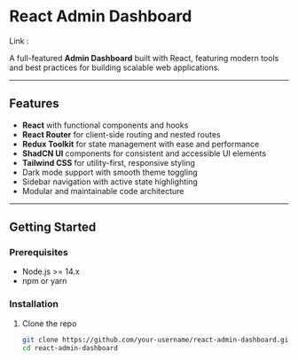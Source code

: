 # React Admin Dashboard

Link : 

A full-featured **Admin Dashboard** built with React, featuring modern tools and best practices for building scalable web applications.

---

## Features

- **React** with functional components and hooks  
- **React Router** for client-side routing and nested routes  
- **Redux Toolkit** for state management with ease and performance  
- **ShadCN UI** components for consistent and accessible UI elements  
- **Tailwind CSS** for utility-first, responsive styling  
- Dark mode support with smooth theme toggling  
- Sidebar navigation with active state highlighting  
- Modular and maintainable code architecture  

---

## Getting Started

### Prerequisites

- Node.js >= 14.x  
- npm or yarn  

### Installation

1. Clone the repo

   ```bash
   git clone https://github.com/your-username/react-admin-dashboard.git
   cd react-admin-dashboard
